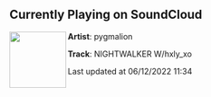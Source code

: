 ## Currently Playing on SoundCloud

[<img align="left" width="100" src="https://i1.sndcdn.com/artworks-1sCU9LIDAlqZzooD-5qvOKA-t500x500.jpg">](https://soundcloud.com/pygmalionxxx/nightwalker-whxly_xo)

**Artist**: pygmalion 

**Track**: NIGHTWALKER W/hxly_xo

Last updated at 06/12/2022 11:34
